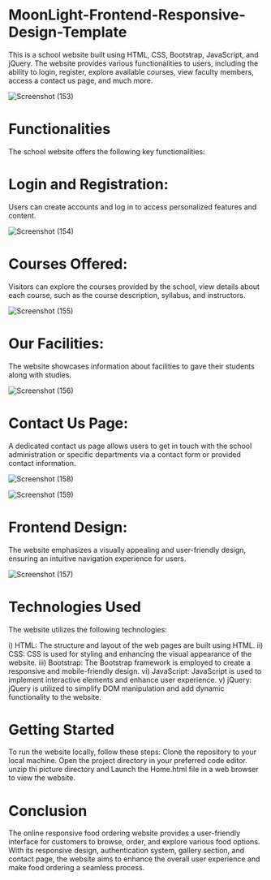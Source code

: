 # MoonLight-Frontend-Responsive-Design-Template

This is a school website built using HTML, CSS, Bootstrap, JavaScript, and jQuery. The website provides various functionalities to users, including the ability to login, register, explore available courses, view faculty members, access a contact us page, and much more.

![Screenshot (153)](https://github.com/DaniyalMuhammad/MoonLight-School-Frontend-Responsive-Design-Template/assets/110384957/cc8302b9-fd26-4e5c-a647-2c971be0466d)

# Functionalities
The school website offers the following key functionalities:

# Login and Registration: 
Users can create accounts and log in to access personalized features and content.

![Screenshot (154)](https://github.com/DaniyalMuhammad/MoonLight-School-Frontend-Responsive-Design-Template/assets/110384957/da114d31-0455-411a-aea0-9f6b9ce1e377)

# Courses Offered: 
Visitors can explore the courses provided by the school, view details about each course, such as the course description, syllabus, and instructors.

![Screenshot (155)](https://github.com/DaniyalMuhammad/MoonLight-School-Frontend-Responsive-Design-Template/assets/110384957/6ab37c4a-ecf5-4135-acec-b89b6e0e5156)

# Our Facilities: 
The website showcases information about facilities to gave their students along with studies.

![Screenshot (156)](https://github.com/DaniyalMuhammad/MoonLight-School-Frontend-Responsive-Design-Template/assets/110384957/1f9a3ede-3a21-4619-a6e3-ff772241a634)

# Contact Us Page: 
A dedicated contact us page allows users to get in touch with the school administration or specific departments via a contact form or provided contact information.

![Screenshot (158)](https://github.com/DaniyalMuhammad/MoonLight-School-Frontend-Responsive-Design-Template/assets/110384957/379c4ffd-e6fb-42a2-9628-af89467091ff)

![Screenshot (159)](https://github.com/DaniyalMuhammad/MoonLight-School-Frontend-Responsive-Design-Template/assets/110384957/33c082e3-7a9a-45f9-90ad-dd1ab0da0be8)

# Frontend Design: 
The website emphasizes a visually appealing and user-friendly design, ensuring an intuitive navigation experience for users.

![Screenshot (157)](https://github.com/DaniyalMuhammad/MoonLight-School-Frontend-Responsive-Design-Template/assets/110384957/216c4169-ecfb-47cf-9505-00a599f947de)

# Technologies Used
The website utilizes the following technologies:

i) HTML: The structure and layout of the web pages are built using HTML. ii) CSS: CSS is used for styling and enhancing the visual appearance of the website. iii) Bootstrap: The Bootstrap framework is employed to create a responsive and mobile-friendly design. vi) JavaScript: JavaScript is used to implement interactive elements and enhance user experience. v) jQuery: jQuery is utilized to simplify DOM manipulation and add dynamic functionality to the website.

# Getting Started
To run the website locally, follow these steps: Clone the repository to your local machine. Open the project directory in your preferred code editor. unzip thi picture directory and Launch the Home.html file in a web browser to view the website.

# Conclusion
The online responsive food ordering website provides a user-friendly interface for customers to browse, order, and explore various food options. With its responsive design, authentication system, gallery section, and contact page, the website aims to enhance the overall user experience and make food ordering a seamless process.
